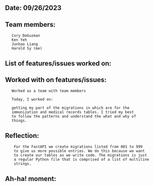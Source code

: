 ## Date: 09/26/2023

## Team members:

       Cory DeGuzman
       Ken Yeh
       Junhao Liang
       Harold Sy (me)

## List of features/issues worked on:

## Worked with on features/issues:

       Worked as a team with team members

       Today, I worked on:

       getting my part of the migrations in which are for the
       immunization and medical records tables. I tried my best
       to follow the patterns and understand the what and why of
       things.

## Reflection:

        For the FastAPI we create migrations listed from 001 to 999
        to give us more possible entries. We do this because we want
        to create our tables as we write code. The migrations is just
        a regular Python file that is comprised of a list of multiline
        strings.

## Ah-ha! moment:
